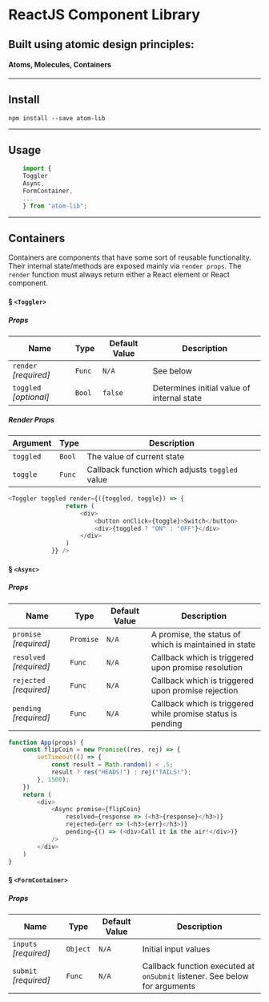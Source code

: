 # ReactJS Component Library
## Built using atomic design principles: 

#### Atoms, Molecules, Containers
---

## Install
`npm install --save atom-lib`

---

## Usage
```javascript
    import {
    Toggler 
    Async,
    FormContainer, 
    ... 
    } from "atom-lib";
```

---

## Containers

Containers are components that have some sort of reusable functionality. Their internal state/methods are exposed mainly via `render props`. The `render` function must always return either a React element or React component.

#### § `<Toggler>`
##### Props
Name | Type | Default Value | Description
--- | --- | --- | ---
`render` *[required]* | `Func` | `N/A` | See below
`toggled` *[optional]* | `Bool` | `false` | Determines initial value of internal state

##### Render Props
Argument | Type  | Description
--- | --- | ---
`toggled` | `Bool` | The value of current state
`toggle` | `Func` | Callback function which adjusts `toggled` value

```javascript
<Toggler toggled render={({toggled, toggle}) => {
                return (
                    <div>
                        <button onClick={toggle}>Switch</button>
                        <div>{toggled ? "ON" : "OFF"}</div>
                    </div>
                )
            }} />
```

#### § `<Async>`
##### Props
Name | Type | Default Value | Description
--- | --- | --- | ---
`promise` *[required]* | `Promise` | `N/A` | A promise, the status of which is maintained in state 
`resolved` *[required]* | `Func` | `N/A` | Callback which is triggered upon promise resolution
`rejected` *[required]* | `Func` | `N/A` | Callback which is triggered upon promise rejection
`pending` *[required]* | `Func` | `N/A` | Callback which is triggered while promise status is pending

```javascript
function App(props) {
    const flipCoin = new Promise((res, rej) => {
        setTimeout(() => {
            const result = Math.random() < .5;
            result ? res("HEADS!") : rej("TAILS!");
        }, 1500);
    })
    return (
        <div>
            <Async promise={flipCoin}
                resolved={response => (<h3>{response}</h3>)}
                rejected={err => (<h3>{err}</h3>)}
                pending={() => (<div>Call it in the air!</div>)}
            />
        </div>
    )
}
```

#### § `<FormContainer>`
##### Props
Name | Type | Default Value | Description
--- | --- | --- | ---
`inputs` *[required]* | `Object` | `N/A` | Initial input values
`submit` *[required]* | `Func` | `N/A` | Callback function executed at `onSubmit` listener. See below for arguments

<!-- NEXT: FormContainer, FileUploader --> 


